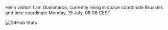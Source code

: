 Hello visitor! I am Giammarco, currently living in space coordinate Brussels and time coordinate Monday, 19 July, 08:06 CEST

![GitHub Stats](https://github-readme-stats.vercel.app/api?username=grcasanova)
